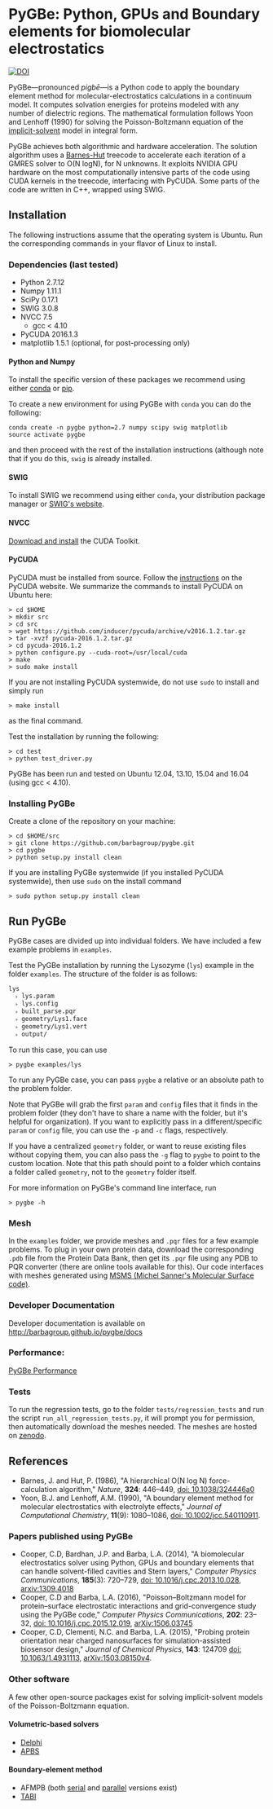 # PyGBe: Python, GPUs and Boundary elements for biomolecular electrostatics

[![DOI](http://joss.theoj.org/papers/10.21105/joss.00043/status.svg)](http://dx.doi.org/10.21105/joss.00043)

PyGBe—pronounced _pigbē_—is a Python code to apply the boundary element method for molecular-electrostatics
calculations in a continuum model.
It computes solvation energies for proteins modeled with any number of dielectric regions.
The mathematical formulation follows Yoon and Lenhoff (1990) for solving the Poisson-Boltzmann equation of the [implicit-solvent](https://en.wikipedia.org/wiki/Implicit_solvation) model in integral form.

PyGBe achieves both algorithmic and hardware acceleration.
The solution algorithm uses a [Barnes-Hut](https://en.wikipedia.org/wiki/Barnes–Hut_simulation) treecode to accelerate each iteration of a GMRES solver to O(N logN), for N unknowns.
It exploits NVIDIA GPU hardware on the most computationally intensive parts of the code using CUDA kernels in the treecode, interfacing with PyCUDA.
Some parts of the code are written in C++, wrapped using SWIG.

## Installation

The following instructions assume that the operating system is Ubuntu. Run the
corresponding commands in your flavor of Linux to install.

### Dependencies (last tested)
* Python 2.7.12
* Numpy 1.11.1
* SciPy 0.17.1
* SWIG 3.0.8
* NVCC 7.5 
    * gcc < 4.10
* PyCUDA 2016.1.3
* matplotlib 1.5.1 (optional, for post-processing only)

#### Python and Numpy

To install the specific version of these packages we recommend using either [conda](http://conda.pydata.org/docs/get-started.html) or [pip](http://python-packaging-user-guide.readthedocs.org/en/latest/installing/).

To create a new environment for using PyGBe with `conda` you can do the following:

```console
conda create -n pygbe python=2.7 numpy scipy swig matplotlib
source activate pygbe
```

and then proceed with the rest of the installation instructions (although note that if you do this, `swig` is already installed.


#### SWIG

To install SWIG we recommend using either `conda`, your distribution package manager or [SWIG's website](http://www.swig.org/download.html).

#### NVCC

[Download and install](https://developer.nvidia.com/cuda-downloads) the CUDA Toolkit.

#### PyCUDA

PyCUDA must be installed from source. Follow the [instructions](http://wiki.tiker.net/PyCuda/Installation) on the PyCUDA website.
We summarize the commands to install PyCUDA on Ubuntu here:

    > cd $HOME
    > mkdir src
    > cd src
    > wget https://github.com/inducer/pycuda/archive/v2016.1.2.tar.gz
    > tar -xvzf pycuda-2016.1.2.tar.gz
    > cd pycuda-2016.1.2
    > python configure.py --cuda-root=/usr/local/cuda
    > make
    > sudo make install

If you are not installing PyCUDA systemwide, do not use `sudo` to install and simply run

    > make install

as the final command.

Test the installation by running the following:

    > cd test
    > python test_driver.py

PyGBe has been run and tested on Ubuntu 12.04, 13.10, 15.04 and 16.04 (using gcc < 4.10).

### Installing PyGBe

Create a clone of the repository on your machine:

    > cd $HOME/src
    > git clone https://github.com/barbagroup/pygbe.git
    > cd pygbe
    > python setup.py install clean

If you are installing PyGBe systemwide (if you installed PyCUDA systemwide), then use `sudo` on the install command

    > sudo python setup.py install clean

## Run PyGBe

PyGBe cases are divided up into individual folders.  We have included a few example problems in `examples`.

Test the PyGBe installation by running the Lysozyme (`lys`) example in the folder `examples`.
The structure of the folder is as follows:

```
lys
  ˫ lys.param
  ˫ lys.config
  ˫ built_parse.pqr
  ˫ geometry/Lys1.face
  ˫ geometry/Lys1.vert
  ˫ output/
```

To run this case, you can use

    > pygbe examples/lys

To run any PyGBe case, you can pass `pygbe` a relative or an absolute path to the problem folder.

Note that PyGBe will grab the first `param` and `config` files that it finds in the problem folder (they don't have to share a name with the folder, but it's helpful for organization).
If you want to explicitly pass in a different/specific `param` or `config` file, you can use the `-p` and `-c` flags, respectively.

If you have a centralized `geometry` folder, or want to reuse existing files without copying them, you can also pass the `-g` flag to `pygbe` to point to the custom location.  Note that this path should point to a folder which contains a folder called `geometry`, not to the `geometry` folder itself.

For more information on PyGBe's command line interface, run

    > pygbe -h

### Mesh
In the `examples` folder, we provide meshes and `.pqr` files for a few example problems.
To plug in your own protein data, download the corresponding `.pdb` file from the Protein Data Bank,
then get its `.pqr` file using any PDB to PQR converter (there are online tools available for this).
Our code interfaces with meshes generated using [MSMS (Michel Sanner's
Molecular Surface code)](http://mgltools.scripps.edu/packages/MSMS).

### Developer Documentation

Developer documentation is available on http://barbagroup.github.io/pygbe/docs

### Performance:

[PyGBe Performance](https://github.com/barbagroup/pygbe/blob/master/performance/PyGBe%20Performance.ipynb)

### Tests

To run the regression tests, go to the folder `tests/regression_tests` and run the script `run_all_regression_tests.py`, it will prompt you for permission, then automatically download the meshes needed.
The meshes are hosted on [zenodo](https://zenodo.org/record/55349?ln=en#.V5EWsu35RhE).

## References

* Barnes, J. and Hut, P. (1986), "A hierarchical O(N log N) force-calculation algorithm," _Nature_, **324**: 446–449, [doi: 10.1038/324446a0](http://dx.doi.org/10.1038/324446a0)
* Yoon, B.J. and Lenhoff, A.M. (1990), "A boundary element method for molecular electrostatics with electrolyte effects," _Journal of Computational Chemistry_,
**11**(9): 1080–1086, [doi: 10.1002/jcc.540110911](http://dx.doi.org/10.1002/jcc.540110911).

### Papers published using PyGBe

* Cooper, C.D, Bardhan, J.P. and Barba, L.A. (2014), "A biomolecular electrostatics solver using Python, GPUs and boundary elements that can handle solvent-filled cavities and Stern layers," _Computer Physics Communications_, **185**(3): 720–729, [doi: 10.1016/j.cpc.2013.10.028](http://dx.doi.org/10.1016/j.cpc.2013.10.028), [arxiv:1309.4018](http://arxiv.org/abs/1309.4018)
* Cooper, C.D and Barba, L.A. (2016), "Poisson–Boltzmann model for protein–surface electrostatic interactions and grid-convergence study using the PyGBe code," _Computer Physics Communications_, **202**: 23–32, [doi: 10.1016/j.cpc.2015.12.019](http://dx.doi.org/10.1016/j.cpc.2015.12.019), [arXiv:1506.03745](http://arxiv.org/abs/1506.03745)
* Cooper, C.D, Clementi, N.C. and Barba, L.A. (2015), "Probing protein orientation near charged nanosurfaces for simulation-assisted biosensor design," _Journal of Chemical Physics_, **143**: 124709 [doi: 10.1063/1.4931113](http://dx.doi.org/10.1063/1.4931113), [arXiv:1503.08150v4](http://arxiv.org/abs/1506.03745).

### Other software

A few other open-source packages exist for solving implicit-solvent models of the Poisson-Boltzmann equation.

#### Volumetric-based solvers

* [Delphi](http://compbio.clemson.edu/delphi)
* [APBS](http://www.poissonboltzmann.org/)

#### Boundary-element method

* AFMPB (both [serial](http://cpc.cs.qub.ac.uk/summaries/AEGB_v1_1.html) and [parallel](http://cpc.cs.qub.ac.uk/summaries/AEGB_v2_0.html) versions exist)
* [TABI](http://faculty.smu.edu/wgeng/research/bipb.html)
